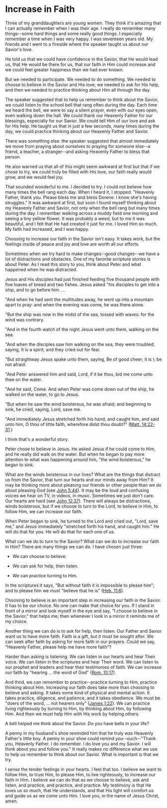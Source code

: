 # Increase in Faith

Three of my granddaughters are young women. They think it's amazing that I can
actually remember when I was their age. I really do remember many things--some
hard things and some really good things. I especially remember a time when I
was very happy. I was seventeen years old. My friends and I went to a fireside
where the speaker taught us about our Savior's love.

He told us that we could have confidence in the Savior, that He would lead us,
that He would be there for us, that our faith in Him could increase and we
could feel greater happiness than we had ever known.

But we needed to participate. We needed to do something. We needed to choose
to believe in the Savior and His love; we needed to ask for His help, and then
we needed to practice thinking about Him all through the day.

The speaker suggested that to help us remember to think about the Savior, we
could listen to the school bell that rang often during the day. Each time we
heard the bell, we were to say a silent prayer, even with our eyes open, even
walking down the hall. We could thank our Heavenly Father for our blessings,
especially for our Savior. We could tell Him of our love and ask for His help.
He taught us that in just a few seconds, many times during the day, we could
practice thinking about our Heavenly Father and Savior.

There was something else: the speaker suggested that almost immediately we
move from praying about ourselves to praying for someone else--a friend, a
teacher, a stranger--and asking Heavenly Father to bless that person.

He also warned us that all of this might seem awkward at first but that if we
chose to try, we could truly be filled with His love, our faith really would
grow, and we would feel joy.

That sounded wonderful to me. I decided to try. I could not believe how many
times the bell rang each day. When I heard it, I stopped. "Heavenly Father,
thank you. Please bless me and bless Dorene. I know she's having struggles."
It was awkward at first, but soon I found myself thinking about my Heavenly
Father and Savior, not only when the bell rang but many times during the day.
I remember walking across a muddy field one morning and seeing a tiny yellow
flower. It was probably a weed, but to me it was beautiful, and I felt that He
had created it just for me. I loved Him so much. My faith had increased, and I
was happy.

Choosing to increase our faith in the Savior isn't easy. It takes work, but
the feelings inside of peace and joy and love are worth all our efforts.

Sometimes when we try hard to make changes--good changes--we have a lot of
distractions and obstacles. One of my favorite scripture stories is about
Peter. As I read this story to you, think about Peter and what happened when
he was distracted.

Jesus and His disciples had just finished feeding five thousand people with
five loaves of bread and two fishes. Jesus asked "his disciples to get into a
ship, and to go before him. ...

"And when he had sent the multitudes away, he went up into a mountain apart to
pray: and when the evening was come, he was there alone.

"But the ship was now in the midst of the sea, tossed with waves: for the wind
was contrary.

"And in the fourth watch of the night Jesus went unto them, walking on the
sea.

"And when the disciples saw him walking on the sea, they were troubled,
saying, It is a spirit; and they cried out for fear.

"But straightway Jesus spake unto them, saying, Be of good cheer; it is I; be
not afraid.

"And Peter answered him and said, Lord, if it be thou, bid me come unto thee
on the water.

"And he said, Come. And when Peter was come down out of the ship, he walked on
the water, to go to Jesus.

"But when he saw the wind boisterous, he was afraid; and beginning to sink, he
cried, saying, Lord, save me.

"And immediately Jesus stretched forth his hand, and caught him, and said unto
him, O thou of little faith, wherefore didst thou doubt?" ([Matt.
14:22-31](https://www.lds.org/scriptures/nt/matt/14.22-31?lang=eng#21).)

I think that's a wonderful story.

Peter chose to believe in Jesus. He asked Jesus if he could come to Him, and
he really did walk on the water. But when he began to pay more attention to
what was happening around him, "the wind boisterous," he began to sink.

What are the winds boisterous in our lives? What are the things that distract
us from the Savior, that turn our hearts and our minds away from Him? It may
be thinking more about pleasing our friends or other people than we do about
pleasing God (see [John
5:44](https://www.lds.org/scriptures/nt/john/5.44?lang=eng#43)). It may be the
loud and confusing voices we hear on TV, in videos, in music. Sometimes we
just don't care. Our hearts are hard (see [John
12:37](https://www.lds.org/scriptures/nt/john/12.37?lang=eng#36)). There will
always be distractions, winds boisterous, but if we choose to turn to the
Lord, to believe in Him, to follow Him, we can increase our faith.

When Peter began to sink, he turned to the Lord and cried out, "Lord, save
me," and Jesus immediately "stretched forth his hand, and caught him." He will
do that for you. He will do that for each one of us.

What can we do to turn to the Savior? What can we do to increase our faith in
Him? There are many things we can do. I have chosen just three:

  * We can choose to believe.

  * We can ask for help, then listen.

  * We can practice turning to Him.

In the scriptures it says, "But without faith it is impossible to please him";
and to please him we must "believe that he is" ([Heb.
11:6](https://www.lds.org/scriptures/nt/heb/11.6?lang=eng#5)).

Choosing to believe is an important step in increasing our faith in the
Savior. It has to be our choice. No one can make that choice for you. If I
stand in front of a mirror and look myself in the eye and say, "I choose to
believe in the Savior," that helps me; then whenever I look in a mirror it
reminds me of my choice.

Another thing we can do is to ask for help, then listen. Our Father and Savior
want us to have more faith. Faith is a gift, but it must be sought after. We
can seek after faith by asking for more faith in our prayers. Could we say,
"Heavenly Father, please help me have more faith"?

Harder than asking is listening. We can listen in our hearts and hear Their
voice. We can listen in the scriptures and hear Their word. We can listen to
our prophet and leaders and hear their testimonies of faith. We can increase
our faith by "hearing ... the word of God" ([Rom.
10:17](https://www.lds.org/scriptures/nt/rom/10.17?lang=eng#16)).

And third, we can remember to practice--practice turning to Him, practice
thinking about Him. Increasing our faith does take more than choosing to
believe and asking. It takes some kind of physical and mental action. It takes
practice, diligence, and patience, and it takes obedience. We must be "doers
of the word, ... not hearers only" ([James
1:22](https://www.lds.org/scriptures/nt/james/1.22?lang=eng#21)). We can
practice living righteously by turning to Him, by thinking about Him, by
following Him. And then we must help Him with His work by helping others.

A bell helped me think about the Savior. Do you have bells in your life?

A penny in my husband's shoe reminded him that he truly was Heavenly Father's
little boy. A penny in your shoe could remind you--ouch--"Thank you, Heavenly
Father. I do remember. I do love you and my Savior. I will think about you and
follow you." It really makes no difference what we use to help us remember to
think about our Savior. What is important is that we try.

I sense the tender feelings in your hearts. I feel that too. I believe we want
to follow Him, to trust Him, to please Him, to live righteously, to increase
our faith in Him. I believe we can do that as we choose to believe, ask and
listen, and practice, and practice, and practice. My testimony is that He
loves us so much, that He understands, and that His light will comfort us and
guide us as we come unto Him. I love you, in the name of Jesus Christ, amen.

